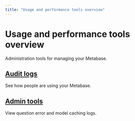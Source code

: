 ```yaml
---
title: "Usage and performance tools overview"
---
```


# Usage and performance tools overview

Administration tools for managing your Metabase.

## [Audit logs](./audit.md)

See how people are using your Metabase.

## [Admin tools](./tools.md)

View question error and model caching logs.
